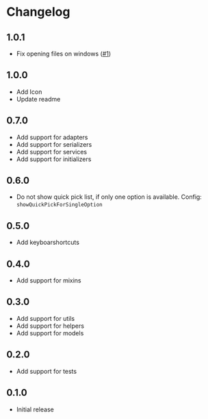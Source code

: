 # Changelog

## 1.0.1
- Fix opening files on windows ([#1](https://github.com/josa42/vscode-ember-related-files/pull/1))

## 1.0.0
- Add Icon
- Update readme

## 0.7.0
- Add support for adapters
- Add support for serializers
- Add support for services
- Add support for initializers

## 0.6.0
- Do not show quick pick list, if only one option is available. Config:
  `showQuickPickForSingleOption`

## 0.5.0
- Add keyboarshortcuts

## 0.4.0
- Add support for mixins

## 0.3.0
- Add support for utils
- Add support for helpers
- Add support for models

## 0.2.0
- Add support for tests

## 0.1.0
- Initial release

